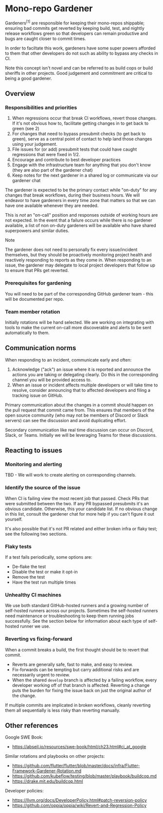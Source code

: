 # Mono-repo Gardener

Gardeners<sup>[1]</sup> are responsible for keeping their mono-repos shippable;
ensuring bad commits get reverted by keeping build, test, and nightly release
workflows green so that developers can remain productive and bugs are caught
closer to commit times.

In order to faciltate this work, gardeners have some super powers afforded to them
that other developers do not such as ability to bypass any checks in CI.

Note this concept isn't novel and can be referred to as build cops or build sheriffs
in other projects. Good judgement and commitment are critical to being a good gardener.

## Overview

### Responsibilities and priorities

1. When regressions occur that break CI workflows, revert those changes.
If it's not obvious how to, facilitate getting changes in to get back to green (see 2)
2. For changes that need to bypass presubmit checks (to get back to green), serve as a
central point of contact to help land those changes using your judgement.
3. File issues for (or add) presubmit tests that could have caught regressions that were fixed
in 1/2.
4. Encourage and contribute to best developer practices
5. Engage with the infrastructure team for anything that you don't know (they are 
also part of the gardener chat)
6. Keep notes for the next gardener in a shared log or communicate via our gardener chat

The gardener is expected to be the primary contact while "on-duty" for
any changes that break workflows, during their business hours. We will endeavor to have
gardeners in every time zone that matters so that we can have one available whenever
they are needed.

This is _not_ an "on-call" position and responses outside of working hours are
not expected. In the event that a failure occurs while there is no gardener available,
a list of non on-duty gardeners will be available who have shared superpowers and similar duties.

> [!NOTE]
> The gardener does not need to personally fix every issue/incident
> themselves, but they should be proactively monitoring project health and
> reactively responding to reports as they come in. When responding to an issue,
> the gardener may delegate to local project developers that follow up
> to ensure that PRs get reverted.

### Prerequisites for gardening

You will need to be part of the corresponding GitHub gardener team - this will be documented
per repo.

### Team member rotation

Initially rotations will be hand selected. We are working on integrating with tools
to make the current on-call more discoverable and alerts to be sent automatically to
them.

## Communication norms

When responding to an incident, communicate early and often:

1. Acknowledge ("ack") an issue where it is reported and announce the actions
   you are taking or delegating clearly. Do this in the corresponding channel
   you will be provided access to.
2. When an issue or incident affects multiple developers or will take time to
   resolve, consider announcing that to affected developers and filing a
   tracking issue on GitHub.

Primary communication about the changes in a commit should happen on the pull
request that commit came from. This ensures that members of the open source
community (who may not be members of Discord or Slack servers) can see the
discussion and avoid duplicating effort.

Secondary communication like real time discussion can occur on Discord, Slack,
or Teams. Initially we will be leveraging Teams for these discussions.

## Reacting to issues

### Monitoring and alerting

TBD - We will work to create alerting on corresponding channels.

### Identify the source of the issue

When CI is failing view the most recent job that passed. 
Check PRs that were submitted between the two. If any PR bypassed presubmits
it's an obvious candidate. Otherwise, this your candidate list. If no obvious
change in this list, consult the gardener chat for more help if you can't
figure it out yourself.

It's also possible that it's not PR related and either broken infra or flaky test;
see the following two sections.

### Flaky tests

If a test fails periodically, some options are:

* De-flake the test
* Disable the test or make it opt-in
* Remove the test
* Have the test run multiple times

### Unhealthy CI machines

We use both standard GitHub-hosted runners and a growing number of self-hosted
runners across our projects. Sometimes the self-hosted runners need maintenance
or troubleshooting to keep them running jobs successfully. See the section
below for information about each type of self-hosted runner we use.

### Reverting vs fixing-forward

When a commit breaks a build, the first thought should be to revert that commit.

* Reverts are generally safe, fast to make, and easy to review.
* Fix-forwards can be tempting but carry additional risks and are necessarily
  urgent to review.
* When the shared `develop` branch is affected by a failing workflow, every
  developer working off of that branch is affected. Reverting a change puts the
  burden for fixing the issue back on just the original author of the change.

If multiple commits are implicated in broken workflows, cleanly reverting them
all sequentially is less risky than reverting manually.

## Other references

Google SWE Book:

* https://abseil.io/resources/swe-book/html/ch23.html#ci_at_google

Similar rotations and playbooks on other projects:

* https://github.com/flutter/flutter/blob/master/docs/infra/Flutter-Framework-Gardener-Rotation.md
* https://github.com/kubeflow/testing/blob/master/playbook/buildcop.md
* https://drake.mit.edu/buildcop.html

Developer policies:

* https://llvm.org/docs/DeveloperPolicy.html#patch-reversion-policy
* https://github.com/oppia/oppia/wiki/Revert-and-Regression-Policy
